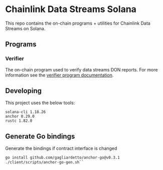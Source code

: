 # Chainlink Data Streams Solana

This repo contains the on-chain programs + utilities for Chainlink Data Streams on Solana.

## Programs
### Verifier
The on-chain program used to verify data streams DON reports. For more information see the [verifier program documentation](programs/verifier/README.md).


## Developing
This project uses the below tools:
```text
solana-cli 1.18.26
anchor 0.29.0
rustc 1.82.0
```

## Generate Go bindings
Generate the bindings if contract interface is changed

```bash          
go install github.com/gagliardetto/anchor-go@v0.3.1
./client/scripts/anchor-go-gen.sh``
```

